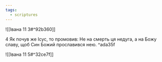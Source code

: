 ```yaml
---
tags:
  - scriptures
---
```


![[Івана 11 3#^92b360]]

4 Як почув же Ісус, то промовив: Не на смерть ця недуга, а на Божу славу, щоб Син Божий прославився нею. ^ada35f

![[Івана 11 5#^32ce7f]]
